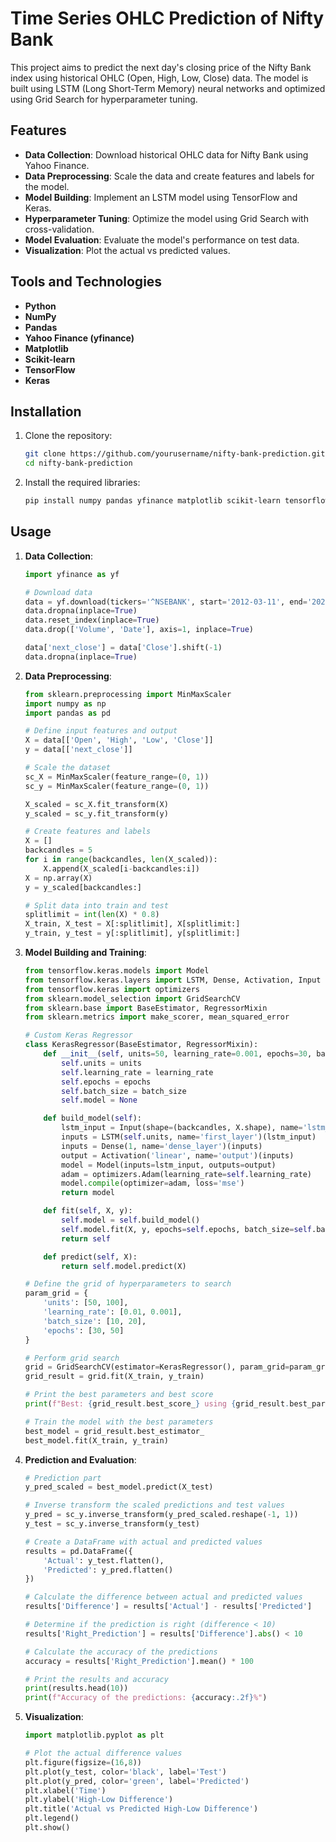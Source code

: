 # Time Series OHLC Prediction of Nifty Bank

This project aims to predict the next day's closing price of the Nifty Bank index using historical OHLC (Open, High, Low, Close) data. The model is built using LSTM (Long Short-Term Memory) neural networks and optimized using Grid Search for hyperparameter tuning.

## Features

- **Data Collection**: Download historical OHLC data for Nifty Bank using Yahoo Finance.
- **Data Preprocessing**: Scale the data and create features and labels for the model.
- **Model Building**: Implement an LSTM model using TensorFlow and Keras.
- **Hyperparameter Tuning**: Optimize the model using Grid Search with cross-validation.
- **Model Evaluation**: Evaluate the model's performance on test data.
- **Visualization**: Plot the actual vs predicted values.

## Tools and Technologies

- **Python**
- **NumPy**
- **Pandas**
- **Yahoo Finance (yfinance)**
- **Matplotlib**
- **Scikit-learn**
- **TensorFlow**
- **Keras**

## Installation

1. Clone the repository:
    ```bash
    git clone https://github.com/yourusername/nifty-bank-prediction.git
    cd nifty-bank-prediction
    ```

2. Install the required libraries:
    ```bash
    pip install numpy pandas yfinance matplotlib scikit-learn tensorflow
    ```

## Usage

1. **Data Collection**:
    ```python
    import yfinance as yf

    # Download data
    data = yf.download(tickers='^NSEBANK', start='2012-03-11', end='2022-07-10')
    data.dropna(inplace=True)
    data.reset_index(inplace=True)
    data.drop(['Volume', 'Date'], axis=1, inplace=True)

    data['next_close'] = data['Close'].shift(-1)
    data.dropna(inplace=True)
    ```

2. **Data Preprocessing**:
    ```python
    from sklearn.preprocessing import MinMaxScaler
    import numpy as np
    import pandas as pd

    # Define input features and output
    X = data[['Open', 'High', 'Low', 'Close']]
    y = data[['next_close']]

    # Scale the dataset
    sc_X = MinMaxScaler(feature_range=(0, 1))
    sc_y = MinMaxScaler(feature_range=(0, 1))

    X_scaled = sc_X.fit_transform(X)
    y_scaled = sc_y.fit_transform(y)

    # Create features and labels
    X = []
    backcandles = 5
    for i in range(backcandles, len(X_scaled)):
        X.append(X_scaled[i-backcandles:i])
    X = np.array(X)
    y = y_scaled[backcandles:]

    # Split data into train and test
    splitlimit = int(len(X) * 0.8)
    X_train, X_test = X[:splitlimit], X[splitlimit:]
    y_train, y_test = y[:splitlimit], y[splitlimit:]
    ```

3. **Model Building and Training**:
    ```python
    from tensorflow.keras.models import Model
    from tensorflow.keras.layers import LSTM, Dense, Activation, Input
    from tensorflow.keras import optimizers
    from sklearn.model_selection import GridSearchCV
    from sklearn.base import BaseEstimator, RegressorMixin
    from sklearn.metrics import make_scorer, mean_squared_error

    # Custom Keras Regressor
    class KerasRegressor(BaseEstimator, RegressorMixin):
        def __init__(self, units=50, learning_rate=0.001, epochs=30, batch_size=15):
            self.units = units
            self.learning_rate = learning_rate
            self.epochs = epochs
            self.batch_size = batch_size
            self.model = None

        def build_model(self):
            lstm_input = Input(shape=(backcandles, X.shape), name='lstm_input')
            inputs = LSTM(self.units, name='first_layer')(lstm_input)
            inputs = Dense(1, name='dense_layer')(inputs)
            output = Activation('linear', name='output')(inputs)
            model = Model(inputs=lstm_input, outputs=output)
            adam = optimizers.Adam(learning_rate=self.learning_rate)
            model.compile(optimizer=adam, loss='mse')
            return model

        def fit(self, X, y):
            self.model = self.build_model()
            self.model.fit(X, y, epochs=self.epochs, batch_size=self.batch_size, verbose=0)
            return self

        def predict(self, X):
            return self.model.predict(X)

    # Define the grid of hyperparameters to search
    param_grid = {
        'units': [50, 100],
        'learning_rate': [0.01, 0.001],
        'batch_size': [10, 20],
        'epochs': [30, 50]
    }

    # Perform grid search
    grid = GridSearchCV(estimator=KerasRegressor(), param_grid=param_grid, cv=3, scoring=make_scorer(mean_squared_error, greater_is_better=False))
    grid_result = grid.fit(X_train, y_train)

    # Print the best parameters and best score
    print(f"Best: {grid_result.best_score_} using {grid_result.best_params_}")

    # Train the model with the best parameters
    best_model = grid_result.best_estimator_
    best_model.fit(X_train, y_train)
    ```

4. **Prediction and Evaluation**:
    ```python
    # Prediction part
    y_pred_scaled = best_model.predict(X_test)

    # Inverse transform the scaled predictions and test values
    y_pred = sc_y.inverse_transform(y_pred_scaled.reshape(-1, 1))
    y_test = sc_y.inverse_transform(y_test)

    # Create a DataFrame with actual and predicted values
    results = pd.DataFrame({
        'Actual': y_test.flatten(),
        'Predicted': y_pred.flatten()
    })

    # Calculate the difference between actual and predicted values
    results['Difference'] = results['Actual'] - results['Predicted']

    # Determine if the prediction is right (difference < 10)
    results['Right_Prediction'] = results['Difference'].abs() < 10

    # Calculate the accuracy of the predictions
    accuracy = results['Right_Prediction'].mean() * 100

    # Print the results and accuracy
    print(results.head(10))
    print(f"Accuracy of the predictions: {accuracy:.2f}%")
    ```

5. **Visualization**:
    ```python
    import matplotlib.pyplot as plt

    # Plot the actual difference values
    plt.figure(figsize=(16,8))
    plt.plot(y_test, color='black', label='Test')
    plt.plot(y_pred, color='green', label='Predicted')
    plt.xlabel('Time')
    plt.ylabel('High-Low Difference')
    plt.title('Actual vs Predicted High-Low Difference')
    plt.legend()
    plt.show()
    ```



